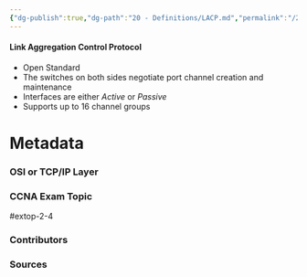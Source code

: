 ```yaml
---
{"dg-publish":true,"dg-path":"20 - Definitions/LACP.md","permalink":"/20-definitions/lacp/","tags":["defs_ccna"]}
---
```


#### Link Aggregation Control Protocol
- Open Standard
- The switches on both sides negotiate port channel creation and maintenance
- Interfaces are either *Active* or *Passive*
- Supports up to 16 channel groups

# Metadata
### OSI or TCP/IP Layer

### CCNA Exam Topic
#extop-2-4 
### Contributors

### Sources
